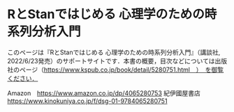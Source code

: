 # RとStanではじめる 心理学のための時系列分析入門 

このページは『RとStanではじめる 心理学のための時系列分析入門』（講談社, 2022/6/23発売）のサポートサイトです．本書の概要，目次などについては出版社のページ（https://www.kspub.co.jp/book/detail/5280751.html　）　を御覧ください．

Amazon　https://www.amazon.co.jp/dp/4065280753
紀伊國屋書店　https://www.kinokuniya.co.jp/f/dsg-01-9784065280751

